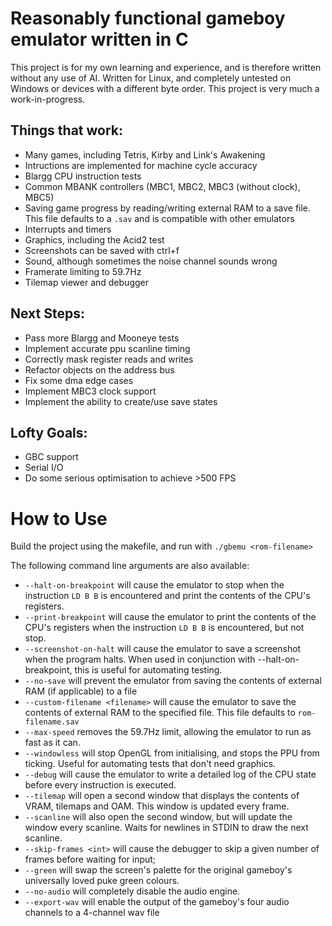 # Reasonably functional gameboy emulator written in C
This project is for my own learning and experience, and is therefore written without any use of AI. Written for Linux, and completely untested on Windows or devices with a different byte order. This project is very much a work-in-progress.

## Things that work:
 - Many games, including Tetris, Kirby and Link's Awakening
 - Intructions are implemented for machine cycle accuracy
 - Blargg CPU instruction tests
 - Common MBANK controllers (MBC1, MBC2, MBC3 (without clock), MBC5)
 - Saving game progress by reading/writing external RAM to a save file. This file defaults to a `.sav` and is compatible with other emulators
 - Interrupts and timers
 - Graphics, including the Acid2 test
 - Screenshots can be saved with ctrl+f
 - Sound, although sometimes the noise channel sounds wrong
 - Framerate limiting to 59.7Hz
 - Tilemap viewer and debugger

## Next Steps:
 - Pass more Blargg and Mooneye tests
 - Implement accurate ppu scanline timing
 - Correctly mask register reads and writes
 - Refactor objects on the address bus
 - Fix some dma edge cases
 - Implement MBC3 clock support
 - Implement the ability to create/use save states

## Lofty Goals:
 - GBC support
 - Serial I/O
 - Do some serious optimisation to achieve >500 FPS

# How to Use
 Build the project using the makefile, and run with `./gbemu <rom-filename>`
 
 The following command line arguments are also available:
 - `--halt-on-breakpoint` will cause the emulator to stop when the instruction `LD B B` is encountered and print the contents of the CPU's registers.
 - `--print-breakpoint` will cause the emulator to print the contents of the CPU's registers when the instruction `LD B B` is encountered, but not stop.
 - `--screenshot-on-halt` will cause the emulator to save a screenshot when the program halts. When used in conjunction with --halt-on-breakpoint, this is useful for automating testing.
 - `--no-save` will prevent the emulator from saving the contents of external RAM (if applicable) to a file
 - `--custom-filename <filename>` will cause the emulator to save the contents of external RAM to the specified file. This file defaults to `rom-filename.sav`
 - `--max-speed` removes the 59.7Hz limit, allowing the emulator to run as fast as it can.
 - `--windowless` will stop OpenGL from initialising, and stops the PPU from ticking. Useful for automating tests that don't need graphics.
 - `--debug` will cause the emulator to write a detailed log of the CPU state before every instruction is executed.
 - `--tilemap` will open a second window that displays the contents of VRAM, tilemaps and OAM. This window is updated every frame.
 - `--scanline` will also open the second window, but will update the window every scanline. Waits for newlines in STDIN to draw the next scanline.
 - `--skip-frames <int>` will cause the debugger to skip a given number of frames before waiting for input;
 - `--green` will swap the screen's palette for the original gameboy's universally loved puke green colours.
 - `--no-audio` will completely disable the audio engine.
 - `--export-wav` will enable the output of the gameboy's four audio channels to a 4-channel wav file
